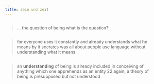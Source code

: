```yaml
---
title: sein und zeit
---
```


##
> ... the question of being
what is the question?
##
> for everyone uses it constantly and already understands what he means by it
socrates was all about people use language without understanding what it means
##
> an **understanding** of being is already included in conceiving of anything which one apprehends as an entity 22
again, a theory of being is presupposed but not understood

